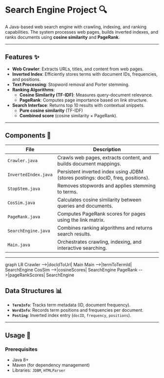 # Search Engine Project 🔍

A Java-based web search engine with crawling, indexing, and ranking capabilities. The system processes web pages, builds inverted indexes, and ranks documents using **cosine similarity** and **PageRank**.

---

## Features ✨
- **Web Crawler**: Extracts URLs, titles, and content from web pages.
- **Inverted Index**: Efficiently stores terms with document IDs, frequencies, and positions.
- **Text Processing**: Stopword removal and Porter stemming.
- **Ranking Algorithms**:
  - **Cosine Similarity (TF-IDF)**: Measures query-document relevance.
  - **PageRank**: Computes page importance based on link structure.
- **Search Interface**: Returns top 10 results with contextual snippets.
  - **Pure cosine similarity** (TF-IDF)  
  - **Combined score** (cosine similarity × PageRank).
---

## Components 🧩
| File               | Description                                                                 |
|--------------------|-----------------------------------------------------------------------------|
| `Crawler.java`     | Crawls web pages, extracts content, and builds document mappings.           |
| `InvertedIndex.java` | Persistent inverted index using JDBM (stores postings: docID, freq, positions). |
| `StopStem.java`    | Removes stopwords and applies stemming to terms.                            |
| `CosSim.java`      | Calculates cosine similarity between queries and documents.                 |
| `PageRank.java`    | Computes PageRank scores for pages using the link matrix.                   |
| `SearchEngine.java` | Combines ranking algorithms and returns search results.                     |
| `Main.java`        | Orchestrates crawling, indexing, and interactive searching.                 |

---
graph LR
  Crawler -->|docIdToUrl| Main
  Main -->|termToTermId| SearchEngine
  CosSim -->|cosineScores| SearchEngine
  PageRank -->|pageRankScores| SearchEngine
  
## Data Structures 📊
- **`TermInfo`**: Tracks term metadata (ID, document frequency).
- **`WordInfo`**: Records term positions and frequencies per document.
- **`Posting`**: Inverted index entry (`docID`, `frequency`, `positions`).

---

## Usage 🚀

### Prerequisites
- Java 8+
- Maven (for dependency management)
- Libraries: `JDBM`, `HTMLParser`
